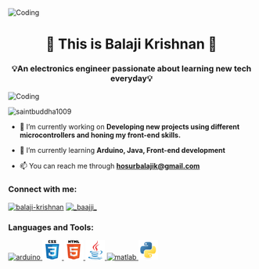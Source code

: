 <img align = "center" alt = "Coding" width="1100" height = "200" src= "https://www.google.com/url?sa=i&url=https%3A%2F%2Fwww.needpix.com%2Fphoto%2F486485%2Fweb-banner-abstract-internet-technology-web-banners-design-web-design-website&psig=AOvVaw3bUOm90vcgHcajArQJ9jkn&ust=1686588753866000&source=images&cd=vfe&ved=0CA4QjRxqFwoTCMiorP7Wu_8CFQAAAAAdAAAAABAD">
<h1 align="center">👾 This is Balaji Krishnan 👾</h1>
<h3 align="center">💡An electronics engineer passionate about learning new tech everyday💡</h3>
<img align = "center" alt = "Coding" width="1100" height = "200" src= "https://storage.googleapis.com/gweb-uniblog-publish-prod/original_images/Social_dino-with-hat.gif">

<p align="left"> <img src="https://komarev.com/ghpvc/?username=saintbuddha1009&label=Profile%20views&color=0e75b6&style=flat" alt="saintbuddha1009" /> </p>

- 🔭 I’m currently working on **Developing new projects using different microcontrollers and honing my front-end skills.**

- 🌱 I’m currently learning **Arduino, Java, Front-end development**

- 📫 You can reach me through **hosurbalajik@gmail.com**

<h3 align="left">Connect with me:</h3>
<p align="left">
<a href="https://linkedin.com/in/balaji-krishnan" target="blank"><img align="center" src="https://raw.githubusercontent.com/rahuldkjain/github-profile-readme-generator/master/src/images/icons/Social/linked-in-alt.svg" alt="balaji-krishnan" height="30" width="40" /></a>
<a href="https://instagram.com/_baajji_" target="blank"><img align="center" src="https://raw.githubusercontent.com/rahuldkjain/github-profile-readme-generator/master/src/images/icons/Social/instagram.svg" alt="_baajji_" height="30" width="40" /></a>
</p>

<h3 align="left">Languages and Tools:</h3>
<p align="left"> <a href="https://www.arduino.cc/" target="_blank" rel="noreferrer"> <img src="https://cdn.worldvectorlogo.com/logos/arduino-1.svg" alt="arduino" width="40" height="40"/> </a> <a href="https://www.w3schools.com/css/" target="_blank" rel="noreferrer"> <img src="https://raw.githubusercontent.com/devicons/devicon/master/icons/css3/css3-original-wordmark.svg" alt="css3" width="40" height="40"/> </a> <a href="https://www.w3.org/html/" target="_blank" rel="noreferrer"> <img src="https://raw.githubusercontent.com/devicons/devicon/master/icons/html5/html5-original-wordmark.svg" alt="html5" width="40" height="40"/> </a> <a href="https://www.java.com" target="_blank" rel="noreferrer"> <img src="https://raw.githubusercontent.com/devicons/devicon/master/icons/java/java-original.svg" alt="java" width="40" height="40"/> </a> <a href="https://www.mathworks.com/" target="_blank" rel="noreferrer"> <img src="https://upload.wikimedia.org/wikipedia/commons/2/21/Matlab_Logo.png" alt="matlab" width="40" height="40"/> </a> <a href="https://www.python.org" target="_blank" rel="noreferrer"> <img src="https://raw.githubusercontent.com/devicons/devicon/master/icons/python/python-original.svg" alt="python" width="40" height="40"/> </a> </p>
